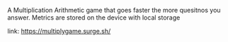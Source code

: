 A Multiplication Arithmetic game that goes faster the more quesitnos you answer. Metrics are stored on the device with local storage

link: https://multiplygame.surge.sh/
